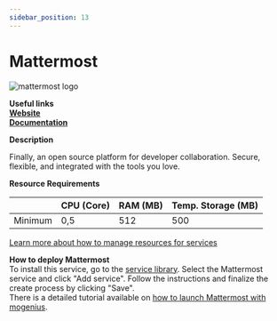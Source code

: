 ```yaml
---
sidebar_position: 13
---
```


# Mattermost

![mattermost logo](https://api.mogenius.com/file/id/c30c21cb-e209-4677-a2cd-67858310f9cf)

**Useful links**  
**[Website](https://mattermost.com/)**  
**[Documentation](https://docs.mattermost.com/)**  

**Description**

Finally, an open source platform for developer collaboration. Secure, flexible, and integrated with the tools you love. 

**Resource Requirements**

||CPU (Core)|RAM (MB)  |Temp. Storage (MB)|
|--|--|--|--|
| Minimum | 0,5 |512| 500

[Learn more about how to manage resources for services](./../cloud-management/resource-management.md)

**How to deploy Mattermost**  
To install this service, go to the [service library](./../mogenius-platform/service-library.md). Select the Mattermost service and click "Add service". Follow the instructions and finalize the create process by clicking "Save".  
There is a detailed tutorial available on [how to launch Mattermost with mogenius](./../tutorials/launch-mattermost.md).
